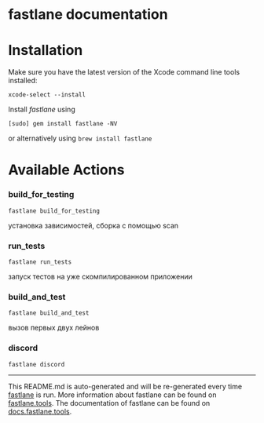fastlane documentation
================
# Installation

Make sure you have the latest version of the Xcode command line tools installed:

```
xcode-select --install
```

Install _fastlane_ using
```
[sudo] gem install fastlane -NV
```
or alternatively using `brew install fastlane`

# Available Actions
### build_for_testing
```
fastlane build_for_testing
```
установка зависимостей, сборка с помощью scan
### run_tests
```
fastlane run_tests
```
запуск тестов на уже скомпилированном приложении
### build_and_test
```
fastlane build_and_test
```
вызов первых двух лейнов
### discord
```
fastlane discord
```


----

This README.md is auto-generated and will be re-generated every time [fastlane](https://fastlane.tools) is run.
More information about fastlane can be found on [fastlane.tools](https://fastlane.tools).
The documentation of fastlane can be found on [docs.fastlane.tools](https://docs.fastlane.tools).

